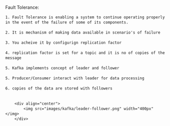 
Fault Tolerance: 

    1. Fault Tolerance is enabling a system to continue operating properly in the event of the failure of some of its components.
    
    2. It is mechanism of making data available in scenario's of failure
    
    3. You acheive it by configurign replication factor 
    
    4. replication factor is set for a topic and it is no of copies of the message
    
    5. Kafka implements concept of leader and follower
    
    5. Producer/Consumer interact with leader for data processing
    
    6. copies of the data are stored with followers
    
       
        <div align="center">
            <img src="images/kafka/leader-follower.png" width="400px"</img> 
        </div>
    

        
